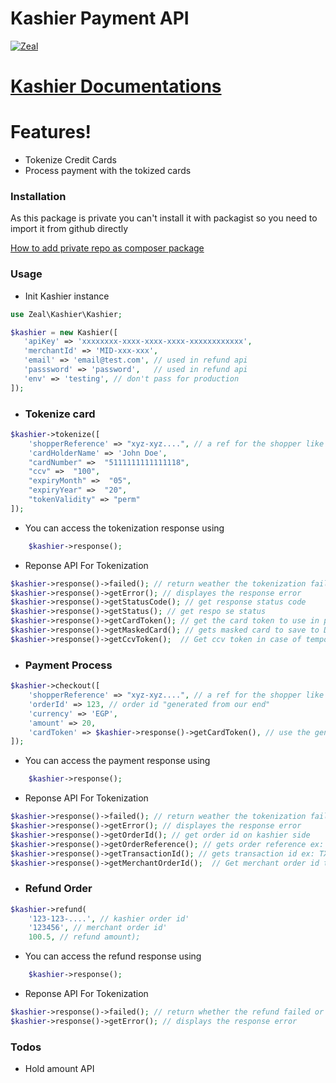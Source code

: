 # Kashier Payment API

[![Zeal](https://s3-eu-west-1.amazonaws.com/wuzzuf/files/company_logo/Zeal-Rewards-Egypt-32389-1526069891.png)](https://zeal-app.com)

# [Kashier Documentations](https://docs.google.com/document/d/11uktL4UctHny5nYXPqoLpAcYBbEfGFPTV4-kyq_YA08/edit)

# Features!

- Tokenize Credit Cards
- Process payment with the tokized cards

### Installation

As this package is private you can't install it with packagist so you need to import it from github directly

[How to add private repo as composer package](https://stackoverflow.com/questions/40619393/how-to-add-private-github-repository-as-composer-dependency)

### Usage

- Init Kashier instance

```php
use Zeal\Kashier\Kashier;

$kashier = new Kashier([
   'apiKey' => 'xxxxxxxx-xxxx-xxxx-xxxx-xxxxxxxxxxxx',
   'merchantId' => 'MID-xxx-xxx',
   'email' => 'email@test.com', // used in refund api
   'passsword' => 'password',   // used in refund api
   'env' => 'testing', // don't pass for production
]);
```

- ### Tokenize card

```php
$kashier->tokenize([
    'shopperReference' => "xyz-xyz....", // a ref for the shopper like his 'uuid'
    'cardHolderName' => 'John Doe',
    "cardNumber" =>  "5111111111111118",
    "ccv" =>  "100",
    "expiryMonth" =>  "05",
    "expiryYear" =>  "20",
    "tokenValidity" => "perm"
]);
```

- You can access the tokenization response using

```php
    $kashier->response();
```

- Reponse API For Tokenization

```php
$kashier->response()->failed(); // return weather the tokenization failed of not
$kashier->response()->getError(); // displayes the response error
$kashier->response()->getStatusCode(); // get response status code
$kashier->response()->getStatus(); // get respo se status
$kashier->response()->getCardToken(); // get the card token to use in processing payment
$kashier->response()->getMaskedCard(); // gets masked card to save to DB ex: ************1118
$kashier->response()->getCcvToken();  // Get ccv token in case of temporary tokens
```

- ### Payment Process

```php
$kashier->checkout([
    'shopperReference' => "xyz-xyz....", // a ref for the shopper like his 'uuid'
    'orderId' => 123, // order id "generated from our end"
    'currency' => 'EGP',
    'amount' => 20,
    'cardToken' => $kashier->response()->getCardToken(), // use the generated card token from the prevous request or pass it from the DB
]);
```

- You can access the payment response using

```php
    $kashier->response();
```

- Reponse API For Tokenization

```php
$kashier->response()->failed(); // return weather the tokenization failed of not
$kashier->response()->getError(); // displayes the response error
$kashier->response()->getOrderId(); // get order id on kashier side
$kashier->response()->getOrderReference(); // gets order reference ex: TEST-ORD-22938
$kashier->response()->getTransactionId(); // gets transaction id ex: TX-91965584
$kashier->response()->getMerchantOrderId();  // Get merchant order id that is generated from your side
```

- ### Refund Order

```php
$kashier->refund(
    '123-123-....', // kashier order id'
    '123456', // merchant order id'
    100.5, // refund amount);
```

- You can access the refund response using

```php
    $kashier->response();
```

- Reponse API For Tokenization

```php
$kashier->response()->failed(); // return whether the refund failed or not
$kashier->response()->getError(); // displays the response error
```

### Todos

- Hold amount API
